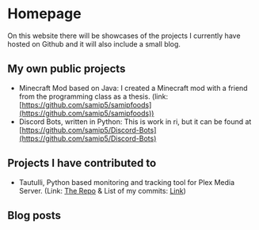 # Homepage

On this website there will be showcases of the projects I currently have hosted on Github and it will also include a small blog.

## My own public projects

- Minecraft Mod based on Java: I created a Minecraft mod with a friend from the programming class as a thesis. (link: [https://github.com/samip5/samipfoods](https://github.com/samip5/samipfoods))
- Discord Bots, written in Python: This is work in ri, but it can be found at [https://github.com/samip5/Discord-Bots](https://github.com/samip5/Discord-Bots)

## Projects I have contributed to
- Tautulli, Python based monitoring and tracking tool for Plex Media Server. (Link: [The Repo](https://github.com/Tautulli/Tautulli) & List of my commits: [Link](https://github.com/Tautulli/Tautulli/commits?author=samip5)) 

## Blog posts
